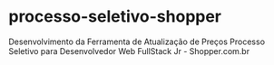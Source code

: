 # processo-seletivo-shopper
Desenvolvimento da Ferramenta de Atualização de Preços Processo Seletivo para Desenvolvedor Web FullStack Jr - Shopper.com.br
